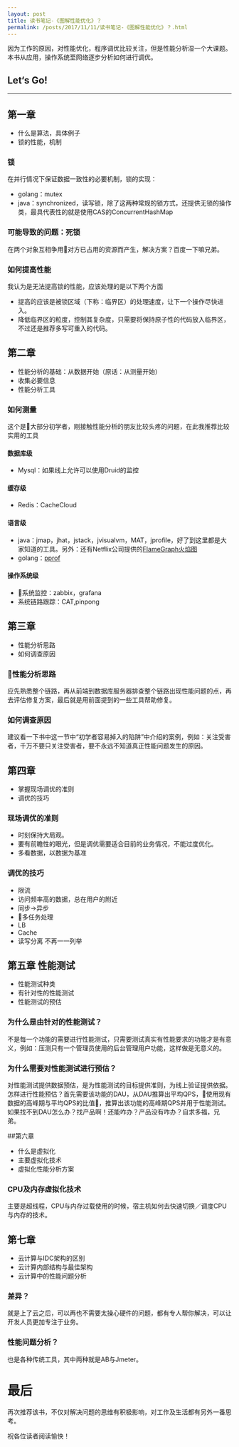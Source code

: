 ```yaml
---
layout: post
title: 读书笔记-《图解性能优化》？
permalink: /posts/2017/11/11/读书笔记-《图解性能优化》？.html
---
```


因为工作的原因，对性能优化，程序调优比较关注，但是性能分析湿一个大课题。本书从应用，操作系统至网络逐步分析如何进行调优。

## Let‘s Go!
-----

## 第一章

- 什么是算法，具体例子
- 锁的性能，机制

### 锁
在并行情况下保证数据一致性的必要机制，锁的实现：

* golang：mutex
* java：synchronized，读写锁，除了这两种常规的锁方式，还提供无锁的操作类，最具代表性的就是使用CAS的ConcurrentHashMap

### 可能导致的问题：死锁

在两个对象互相争用对方已占用的资源而产生，解决方案？百度一下嘛兄弟。

### 如何提高性能

我认为是无法提高锁的性能，应该处理的是以下两个方面

* 提高的应该是被锁区域（下称：临界区）的处理速度，让下一个操作尽快进入。
* 降低临界区的粒度，控制其复杂度，只需要将保持原子性的代码放入临界区，不过还是推荐多写可重入的代码。

## 第二章

- 性能分析的基础：从数据开始（原话：从测量开始）
- 收集必要信息
- 性能分析工具

### 如何测量

这个是大部分初学者，刚接触性能分析的朋友比较头疼的问题，在此我推荐比较实用的工具

#### 数据库级

* Mysql：如果线上允许可以使用Druid的监控

#### 缓存级

* Redis：CacheCloud

#### 语言级
* java：jmap，jhat，jstack，jvisualvm，MAT，jprofile，好了到这里都是大家知道的工具。另外：还有Netflix公司提供的[FlameGraph火焰图](/Java-FlameGraph火焰图)
* golang：[pprof](/Golang-go_tool_pprof性能监控)

#### 操作系统级

* 系统监控：zabbix，grafana
* 系统链路跟踪：CAT,pinpong

## 第三章

- 性能分析思路
- 如何调查原因

### 性能分析思路

应先熟悉整个链路，再从前端到数据库服务器排查整个链路出现性能问题的点，再去评估修复方案，最后就是用前面提到的一些工具帮助修复。

### 如何调查原因

建议看一下书中这一节中“初学者容易掉入的陷阱”中介绍的案例，例如：关注受害者，千万不要只关注受害者，要不永远不知道真正性能问题发生的原因。

## 第四章

- 掌握现场调优的准则
- 调优的技巧

### 现场调优的准则
* 时刻保持大局观。
* 要有前瞻性的眼光，但是调优需要适合目前的业务情况，不能过度优化。
* 多看数据，以数据为基准

### 调优的技巧
* 限流
* 访问频率高的数据，总在用户的附近
* 同步->异步
* 多任务处理
* LB
* Cache
* 读写分离
不再一一列举

## 第五章 性能测试

- 性能测试种类
- 有针对性的性能测试
- 性能测试的预估

### 为什么是由针对的性能测试？
不是每一个功能的需要进行性能测试，只需要测试真实有性能要求的功能才是有意义，例如：压测只有一个管理员使用的后台管理用户功能，这样做是无意义的。

### 为什么需要对性能测试进行预估？
对性能测试提供数据预估，是为性能测试的目标提供准则，为线上验证提供依据。
怎样进行性能预估？首先需要该功能的DAU，从DAU推算出平均QPS，使用现有数据的高峰期与平均QPS的比值，推算出该功能的高峰期QPS并用于性能测试。如果找不到DAU怎么办？找产品啊！还能咋办？产品没有咋办？自求多福，兄弟。

##第六章
- 什么是虚拟化
- 主要虚拟化技术
- 虚拟化性能分析方案

### CPU及内存虚拟化技术
主要是超线程，CPU与内存过载使用的时候，宿主机如何去快速切换／调度CPU与内存的技术。

## 第七章
- 云计算与IDC架构的区别
- 云计算内部结构与最佳架构
- 云计算中的性能问题分析

### 差异？
就是上了云之后，可以再也不需要太操心硬件的问题，都有专人帮你解决，可以让开发人员更加专注于业务。

### 性能问题分析？
也是各种传统工具，其中两种就是AB与Jmeter。

# 最后
再次推荐该书，不仅对解决问题的思维有积极影响，对工作及生活都有另外一番思考。

祝各位读者阅读愉快！
